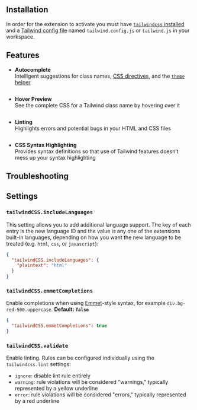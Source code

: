 <img src="https://raw.githubusercontent.com/bradlc/vscode-tailwindcss/diagnostics/.github/banner.png" alt="" />

## Installation

In order for the extension to activate you must have [`tailwindcss` installed](https://tailwindcss.com/docs/installation/#1-install-tailwind-via-npm) and a [Tailwind config file](https://tailwindcss.com/docs/installation/#3-create-your-tailwind-config-file-optional) named `tailwind.config.js` or `tailwind.js` in your workspace.

## Features

- **Autocomplete**  
  Intelligent suggestions for class names, [CSS directives](https://tailwindcss.com/docs/functions-and-directives/), and the [`theme` helper](https://tailwindcss.com/docs/functions-and-directives/#theme)

<img src="https://raw.githubusercontent.com/bradlc/vscode-tailwindcss/diagnostics/.github/autocomplete.png" alt="" />

- **Hover Preview**  
  See the complete CSS for a Tailwind class name by hovering over it

<img src="https://raw.githubusercontent.com/bradlc/vscode-tailwindcss/diagnostics/.github/hover.png" alt="" />

- **Linting**  
  Highlights errors and potential bugs in your HTML and CSS files

<img src="https://raw.githubusercontent.com/bradlc/vscode-tailwindcss/diagnostics/.github/linting.png" alt="" />

- **CSS Syntax Highlighting**  
  Provides syntax definitions so that use of Tailwind features doesn’t mess up your syntax highlighting

## Troubleshooting

## Settings

### `tailwindCSS.includeLanguages`

This setting allows you to add additional language support. The key of each entry is the new language ID and the value is any one of the extensions built-in languages, depending on how you want the new language to be treated (e.g. `html`, `css`, or `javascript`):

```json
{
  "tailwindCSS.includeLanguages": {
    "plaintext": "html"
  }
}
```

### `tailwindCSS.emmetCompletions`

Enable completions when using [Emmet](https://emmet.io/)-style syntax, for example `div.bg-red-500.uppercase`. **Default: `false`**

```json
{
  "tailwindCSS.emmetCompletions": true
}
```

### `tailwindCSS.validate`

Enable linting. Rules can be configured individually using the `tailwindcss.lint` settings:

- `ignore`: disable lint rule entirely
- `warning`: rule violations will be considered "warnings," typically represented by a yellow underline
- `error`: rule violations will be considered "errors," typically represented by a red underline
